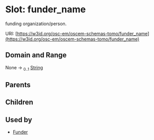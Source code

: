 
# Slot: funder_name

funding organization/person.

URI: [https://w3id.org/osc-em/oscem-schemas-tomo/funder_name](https://w3id.org/osc-em/oscem-schemas-tomo/funder_name)


## Domain and Range

None &#8594;  <sub>0..1</sub> [String](types/String.md)

## Parents


## Children


## Used by

 * [Funder](Funder.md)

